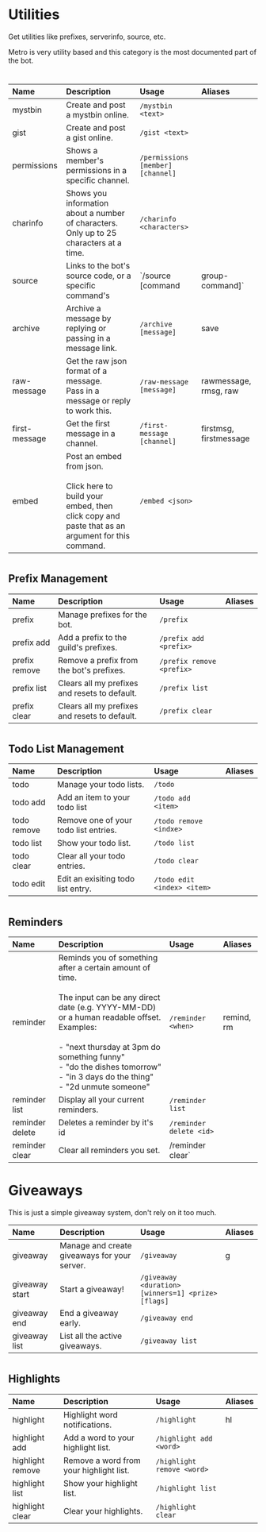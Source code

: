 # Utilities

Get utilities like prefixes, serverinfo, source, etc.

Metro is very utility based and this category is
the most documented part of the bot.
#
| Name | Description | Usage | Aliases |
| :--- | :--- | :--- | :---
| mystbin | Create and post a mystbin online. | `/mystbin <text>`
| gist | Create and post a gist online. | `/gist <text>` |
| permissions | Shows a member's permissions in a specific channel. | `/permissions [member] [channel]`
| charinfo | Shows you information about a number of characters. <br />Only up to 25 characters at a time. | `/charinfo <characters>`
| source | Links to the bot's source code, or a specific command's | `/source [command | group-command]` | sourcecode, code, src
| archive | Archive a message by replying or passing in a message link. | `/archive [message]` | save
| raw-message | Get the raw json format of a message. <br > Pass in a message or reply to work this. | `/raw-message [message]` | rawmessage, rmsg, raw
| first-message | Get the first message in a channel. | `/first-message [channel]` | firstmsg, firstmessage
| embed | Post an embed from json. <br/><br/> Click here to build your embed, then click copy and paste that as an argument for this command. | `/embed <json>`
#
## Prefix Management
| Name | Description | Usage | Aliases |
| :--- | :--- | :--- | :---
| prefix | Manage prefixes for the bot. | `/prefix` 
| prefix add | Add a prefix to the guild's prefixes. | `/prefix add <prefix>`
| prefix remove | Remove a prefix from the bot's prefixes. | `/prefix remove <prefix>`
| prefix list |  Clears all my prefixes and resets to default. |`/prefix list`
| prefix clear | Clears all my prefixes and resets to default. | `/prefix clear`

#
## Todo List Management
| Name | Description | Usage | Aliases |
| :--- | :--- | :--- | :---
| todo | Manage your todo lists. | `/todo`
| todo add |  Add an item to your todo list | `/todo add <item>`
| todo remove | Remove one of your todo list entries. | `/todo remove <indxe>`
| todo list | Show your todo list. | `/todo list`
| todo clear | Clear all your todo entries. | `/todo clear`
| todo edit | Edit an exisiting todo list entry. | `/todo edit <index> <item>`

#
## Reminders
| Name | Description | Usage | Aliases |
| :--- | :--- | :--- | :---
| reminder | Reminds you of something after a certain amount of time. <br /><br />The input can be any direct date (e.g. YYYY-MM-DD) or a human readable offset. Examples: <br /><br/>- "next thursday at 3pm do something funny" <br /> - "do the dishes tomorrow" <br />- "in 3 days do the thing" <br /> - "2d unmute someone" | `/reminder <when>` | remind, rm
| reminder list | Display all your current reminders. | `/reminder list` 
| reminder delete | Deletes a reminder by it's id | `/reminder delete <id>` 
| reminder clear | Clear all reminders you set. | /reminder clear`


#
# Giveaways
This is just a simple giveaway system, don't rely on it too much.

| Name | Description | Usage | Aliases |
| :--- | :--- | :--- | :---
| giveaway | Manage and create giveaways for your server. | `/giveaway` | g
| giveaway start | Start a giveaway! | `/giveaway <duration> [winners=1] <prize> [flags]` 
| giveaway end | End a giveaway early. | `/giveaway end`
| giveaway list | List all the active giveaways. | `/giveaway list`


#
## Highlights

| Name | Description | Usage | Aliases |
| :--- | :--- | :--- | :---
| highlight | Highlight word notifications. | `/highlight` | hl
| highlight add | Add a word to your highlight list. | `/highlight add <word>`
| highlight remove | Remove a word from your highlight list. | `/highlight remove <word>`
| highlight list | Show your highlight list. | `/highlight list`
| highlight clear | Clear your highlights. | `/highlight clear`




